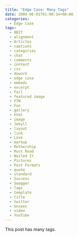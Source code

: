 ```yaml
---
title: "Edge Case: Many Tags"
date: 2009-06-01T01:00:34+00:00
categories:
  - Edge Case
tags:
  - 8BIT
  - alignment
  - Articles
  - captions
  - categories
  - chat
  - comments
  - content
  - css
  - dowork
  - edge case
  - embeds
  - excerpt
  - Fail
  - featured image
  - FTW
  - Fun
  - gallery
  - html
  - image
  - Jekyll
  - layout
  - link
  - Love
  - markup
  - Mothership
  - Must Read
  - Nailed It
  - Pictures
  - Post Formats
  - quote
  - standard
  - Success
  - Swagger
  - Tags
  - template
  - title
  - twitter
  - Unseen
  - video
  - YouTube
---
```

This post has many tags.